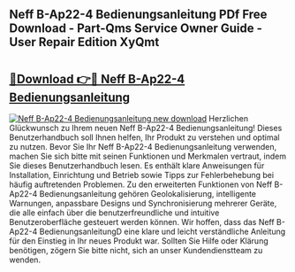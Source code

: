 ## Neff B-Ap22-4 Bedienungsanleitung PDf Free Download - Part-Qms Service Owner Guide - User Repair Edition XyQmt

# <h2><a href="http://df35ruh.blite.top/?on=Neff+B-Ap22-4+Bedienungsanleitung">🔗Download 👉🔴 Neff B-Ap22-4 Bedienungsanleitung</a></h2>

[![Neff B-Ap22-4 Bedienungsanleitung new download](https://i.imgur.com/lujVjoI.png)](http://df35ruh.blite.top/?on=Neff+B-Ap22-4+Bedienungsanleitung)
Herzlichen Glückwunsch zu Ihrem neuen Neff B-Ap22-4 Bedienungsanleitung! Dieses Benutzerhandbuch soll Ihnen helfen, Ihr Produkt zu verstehen und optimal zu nutzen. Bevor Sie Ihr Neff B-Ap22-4 Bedienungsanleitung verwenden, machen Sie sich bitte mit seinen Funktionen und Merkmalen vertraut, indem Sie dieses Benutzerhandbuch lesen. Es enthält klare Anweisungen für Installation, Einrichtung und Betrieb sowie Tipps zur Fehlerbehebung bei häufig auftretenden Problemen. Zu den erweiterten Funktionen von Neff B-Ap22-4 Bedienungsanleitung gehören Geolokalisierung, intelligente Warnungen, anpassbare Designs und Synchronisierung mehrerer Geräte, die alle einfach über die benutzerfreundliche und intuitive Benutzeroberfläche gesteuert werden können. Wir hoffen, dass das Neff B-Ap22-4 BedienungsanleitungD eine klare und leicht verständliche Anleitung für den Einstieg in Ihr neues Produkt war. Sollten Sie Hilfe oder Klärung benötigen, zögern Sie bitte nicht, sich an unser Kundendienstteam zu wenden.
